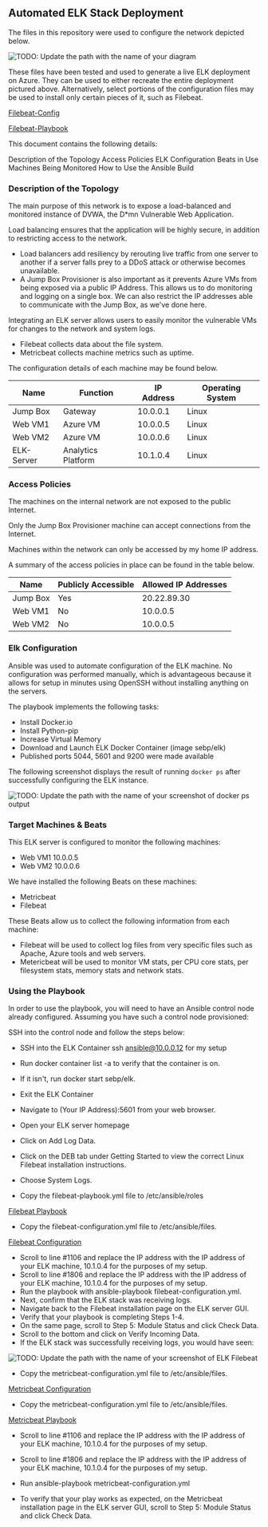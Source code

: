## Automated ELK Stack Deployment

The files in this repository were used to configure the network depicted below.

![TODO: Update the path with the name of your diagram](https://github.com/JAllenbank/Elk-Stack-Project/blob/28440d7f383aa6dc6558beb7d72d0e9fb7f2cc9a/Diagrams/wk13elk.jpg)

These files have been tested and used to generate a live ELK deployment on Azure. They can be used to either recreate the entire deployment pictured above. Alternatively, select portions of the configuration files may be used to install only certain pieces of it, such as Filebeat.

[Filebeat-Config](https://github.com/JAllenbank/Elk-Stack-Project/blob/28440d7f383aa6dc6558beb7d72d0e9fb7f2cc9a/Ansible/Filebeatconfig.txt)

[Filebeat-Playbook](https://github.com/JAllenbank/Elk-Stack-Project/blob/28440d7f383aa6dc6558beb7d72d0e9fb7f2cc9a/Ansible/filebeat-playbook.txt)

This document contains the following details:

Description of the Topology
Access Policies
ELK Configuration
Beats in Use
Machines Being Monitored
How to Use the Ansible Build
  
  ### Description of the Topology

The main purpose of this network is to expose a load-balanced and monitored instance of DVWA, the D*mn Vulnerable Web Application.

Load balancing ensures that the application will be highly secure, in addition to restricting access to the network.
- Load balancers add resiliency by rerouting live traffic from one server to another if a server falls prey to a DDoS attack or otherwise becomes unavailable.
- A Jump Box Provisioner is also important as it prevents Azure VMs from being exposed via a public IP Address.  This allows us to do monitoring and logging on a single box.  We can also restrict the IP addresses able to communicate with the Jump Box, as we've done here.

Integrating an ELK server allows users to easily monitor the vulnerable VMs for changes to the network and system logs.
- Filebeat collects data about the file system.
- Metricbeat collects machine metrics such as uptime.

The configuration details of each machine may be found below.

| Name      | Function           | IP Address | Operating System |
|-----------|--------------------|------------|------------------|
| Jump Box  | Gateway            | 10.0.0.1   | Linux            |
| Web VM1  | Azure VM           | 10.0.0.5   | Linux            |
| Web VM2  | Azure VM           | 10.0.0.6  | Linux            |
| ELK-Server| Analytics Platform | 10.1.0.4  | Linux            |

### Access Policies

The machines on the internal network are not exposed to the public Internet. 

Only the Jump Box Provisioner machine can accept connections from the Internet. 

Machines within the network can only be accessed by my home IP address.

A summary of the access policies in place can be found in the table below.

| Name     | Publicly Accessible | Allowed IP Addresses |
|----------|---------------------|----------------------|
| Jump Box | Yes                 | 20.22.89.30        |
| Web VM1 | No                  | 10.0.0.5             |
| Web VM2 | No                  | 10.0.0.5             |

### Elk Configuration

Ansible was used to automate configuration of the ELK machine. No configuration was performed manually, which is advantageous because it allows for setup in minutes using OpenSSH without installing anything on the servers.


The playbook implements the following tasks:
- Install Docker.io
- Install Python-pip
- Increase Virtual Memory
- Download and Launch ELK Docker Container (image sebp/elk)
- Published ports 5044, 5601 and 9200 were made available 

The following screenshot displays the result of running `docker ps` after successfully configuring the ELK instance.

![TODO: Update the path with the name of your screenshot of docker ps output](https://github.com/JAllenbank/Elk-Stack-Project/blob/2b06215a4e5b07925002217e1f2b0a9acd93be02/images/ELk%20VM%20PS.jpg)

### Target Machines & Beats
This ELK server is configured to monitor the following machines:
- Web VM1 10.0.0.5
- Web VM2 10.0.0.6

We have installed the following Beats on these machines:
- Metricbeat 
- Filebeat 

These Beats allow us to collect the following information from each machine:
- Filebeat will be used to collect log files from very specific files such as Apache, Azure tools and web servers.
- Metericbeat will be used to monitor VM stats, per CPU core stats, per filesystem stats, memory stats and network stats.

### Using the Playbook
In order to use the playbook, you will need to have an Ansible control node already configured. Assuming you have such a control node provisioned: 

SSH into the control node and follow the steps below:
- SSH into the ELK Container ssh ansible@10.0.0.12 for my setup
- Run docker container list -a to verify that the container is on.
- If it isn't, run docker start sebp/elk.
- Exit the ELK Container
- Navigate to (Your IP Address):5601 from your web browser.
- Open your ELK server homepage
- Click on Add Log Data.
- Click on the DEB tab under Getting Started to view the correct Linux Filebeat installation instructions.
- Choose System Logs.

- Copy the filebeat-playbook.yml file to /etc/ansible/roles

[Filebeat Playbook](https://github.com/JAllenbank/Elk-Stack-Project/blob/de59ad9d72e7d5e5c82ec05fd9435b1c84a5ced4/Ansible/filebeat-playbook.txt)

- Copy the filebeat-configuration.yml file to /etc/ansible/files.

[Filebeat Configuration](https://github.com/JAllenbank/Elk-Stack-Project/blob/28440d7f383aa6dc6558beb7d72d0e9fb7f2cc9a/Ansible/Filebeatconfig.txt)

- Scroll to line #1106 and replace the IP address with the IP address of your ELK machine, 10.1.0.4 for the purposes of my setup.
- Scroll to line #1806 and replace the IP address with the IP address of your ELK machine, 10.1.0.4 for the purposes of my setup.
- Run the playbook with ansible-playbook filebeat-configuration.yml.
- Next, confirm that the ELK stack was receiving logs. 
- Navigate back to the Filebeat installation page on the ELK server GUI.
- Verify that your playbook is completing Steps 1-4.
- On the same page, scroll to Step 5: Module Status and click Check Data.
- Scroll to the bottom and click on Verify Incoming Data.
- If the ELK stack was successfully receiving logs, you would have seen:

![TODO: Update the path with the name of your screenshot of ELK Filebeat]()

- Copy the metricbeat-configuration.yml file to /etc/ansible/files.

[Metricbeat Configuration](https://github.com/JAllenbank/Elk-Stack-Project/blob/28440d7f383aa6dc6558beb7d72d0e9fb7f2cc9a/Ansible/Metricbeatconfig.txt)

- Copy the metricbeat-configuration.yml file to /etc/ansible/files.

[Metricbeat Playbook](https://github.com/JAllenbank/Elk-Stack-Project/blob/2b06215a4e5b07925002217e1f2b0a9acd93be02/Ansible/Metricbeat-playbook.yml)

- Scroll to line #1106 and replace the IP address with the IP address of your ELK machine, 10.1.0.4 for the purposes of my setup.
- Scroll to line #1806 and replace the IP address with the IP address of your ELK machine, 10.1.0.4 for the purposes of my setup.

- Run ansible-playbook metricbeat-configuration.yml
- To verify that your play works as expected, on the Metricbeat installation page in the ELK server GUI, scroll to Step 5: Module Status and click Check Data.
